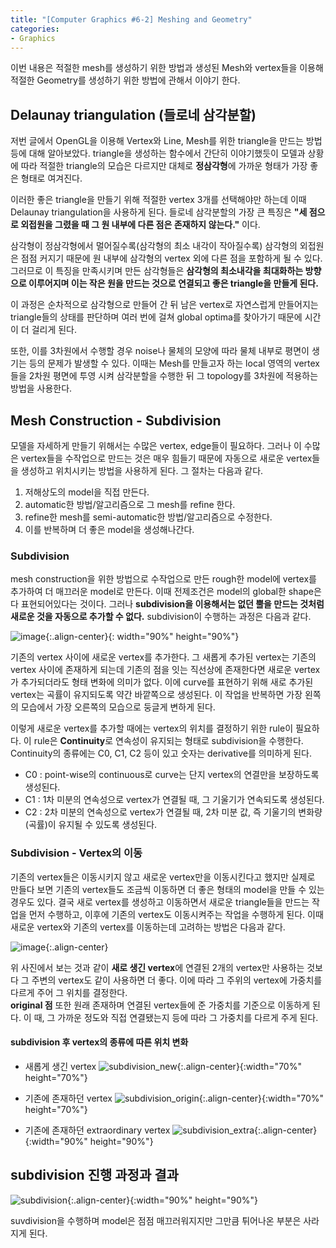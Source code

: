 ```yaml
---
title: "[Computer Graphics #6-2] Meshing and Geometry"
categories:
- Graphics
---
```


이번 내용은 적절한 mesh를 생성하기 위한 방법과 생성된 Mesh와 vertex들을 이용해 적절한 Geometry를 생성하기 위한 방법에 관해서 이야기 한다.


## Delaunay triangulation (들로네 삼각분할)
저번 글에서 OpenGL을 이용해 Vertex와  Line, Mesh를 위한 triangle을 만드는 방법 등에 대해 알아보았다. triangle을 생성하는 함수에서 간단히 이야기했듯이 모델과 상황에 따라 적절한 triangle의 모습은 다르지만 대체로 **정삼각형**에 가까운 형태가 가장 좋은 형태로 여겨진다.

이러한 좋은 triangle을 만들기 위해 적절한 vertex 3개를 선택해야만 하는데 이때 Delaunay triangulation을 사용하게 된다. 들로네 삼각분할의 가장 큰 특징은 **"세 점으로 외접원을 그렸을 때 그 원 내부에 다른 점은 존재하지 않는다."** 이다. 

삼각형이 정삼각형에서 멀어질수록(삼각형의 최소 내각이 작아질수록) 삼각형의 외접원은 점점 커지기 때문에 원 내부에 삼각형의 vertex 외에 다른 점을 포함하게 될 수 있다. 그러므로  이 특징을 만족시키며 만든 삼각형들은 **삼각형의 최소내각을 최대화하는 방향으로 이루어지며 이는 작은 원을 만드는 것으로 연결되고 좋은 triangle을 만들게 된다.**

이 과정은 순차적으로 삼각형으로 만들어 간 뒤 남은 vertex로 자연스럽게 만들어지는 triangle들의 상태를 판단하며 여러 번에 걸쳐 global optima를 찾아가기 때문에 시간이 더 걸리게 된다. 

또한, 이를 3차원에서 수행할 경우 noise나 물체의 모양에 따라 물체 내부로 평면이 생기는 등의 문제가 발생할 수 있다. 이때는 Mesh를 만들고자 하는 local 영역의 vertex들을 2차원 평면에 투영 시켜 삼각분할을 수행한 뒤 그 topology를 3차원에 적용하는 방법을 사용한다.

## Mesh Construction - Subdivision
모델을 자세하게 만들기 위해서는 수많은 vertex, edge들이 필요하다. 그러나 이 수많은 vertex들을 수작업으로 만드는 것은 매우 힘들기 때문에 자동으로 새로운 vertex들을 생성하고 위치시키는 방법을 사용하게 된다. 그 절차는 다음과 같다.
1. 저해상도의 model을 직접 만든다.
2. automatic한 방법/알고리즘으로 그 mesh를 refine 한다.
3. refine한 mesh를 semi-automatic한 방법/알고리즘으로 수정한다.
4. 이를 반복하며 더 좋은 model을 생성해나간다.

### Subdivision
mesh construction을 위한 방법으로 수작업으로 만든 rough한 model에 vertex를 추가하여 더 매끄러운 model로 만든다. 이때 전제조건은 model의 global한 shape은 다 표현되어있다는 것이다. 그러나 **subdivision을 이용해서는 없던 뿔을 만드는 것처럼 새로운 것을 자동으로 추가할 수 없다.** subdivision이 수행하는 과정은 다음과 같다.

![image](https://user-images.githubusercontent.com/79836443/115521177-e047f000-a2c5-11eb-9b76-3994cf63d7ff.png){:.align-center}{: width="90%" height="90%"}

기존의 vertex 사이에 새로운 vertex를 추가한다. 그 새롭게 추가된 vertex는 기존의 vertex 사이에 존재하게 되는데 기존의 점을 잇는 직선상에 존재한다면 새로운 vertex가 추가되더라도 형태 변화에 의미가 없다. 이에 curve를 표현하기 위해 새로 추가된 vertex는 곡률이 유지되도록 약간 바깥쪽으로 생성된다. 이 작업을 반복하면 가장 왼쪽의 모습에서 가장 오른쪽의 모습으로 둥글게 변하게 된다.

이렇게 새로운 vertex를 추가할 때에는 vertex의 위치를 결정하기 위한 rule이 필요하다. 이 rule은 **Continuity**로 연속성이 유지되는 형태로 subdivision을 수행한다. Continuity의 종류에는 C0, C1, C2 등이 있고 숫자는 derivative를 의미하게 된다.
- C0 :  point-wise의 continuous로 curve는 단지 vertex의 연결만을 보장하도록 생성된다.
- C1 : 1차 미분의 연속성으로 vertex가 연결될 때, 그 기울기가 연속되도록 생성된다.
- C2 : 2차 미분의 연속성으로 vertex가 연결될 때, 2차 미분 값, 즉 기울기의 변화량(곡률)이 유지될 수 있도록 생성된다.

### Subdivision - Vertex의 이동
 기존의 vertex들은 이동시키지 않고 새로운 vertex만을 이동시킨다고 했지만 실제로 만들다 보면 기존의 vertex들도 조금씩 이동하면 더 좋은 형태의 model을 만들 수 있는 경우도 있다. 결국 새로 vertex를 생성하고 이동하면서 새로운 triangle들을 만드는 작업을 먼저 수행하고, 이후에 기존의 vertex도 이동시켜주는 작업을 수행하게 된다. 이때 새로운 vertex와 기존의 vertex를 이동하는데 고려하는 방법은 다음과 같다.
 
![image](https://user-images.githubusercontent.com/79836443/115542791-9a962200-a2db-11eb-885c-c056028eef03.png){:.align-center}

위 사진에서 보는 것과 같이 **새로 생긴 vertex**에 연결된 2개의 vertex만 사용하는 것보다 그 주변의 vertex도 같이 사용하면 더 좋다. 이에 따라 그 주위의 vertex에 가중치를 다르게 주어 그 위치를 결정한다.  
**original 점** 또한 원래 존재하며 연결된 vertex들에 준 가중치를 기준으로 이동하게 된다. 이 때, 그 가까운 정도와 직접 연결됐는지 등에 따라 그 가중치를 다르게 주게 된다.

#### subdivision 후 vertex의 종류에 따른 위치 변화

- 새롭게 생긴 vertex
![subdivision_new](https://user-images.githubusercontent.com/79836443/115544613-c61a0c00-a2dd-11eb-9f5d-4082e23f92af.gif){:.align-center}{:width="70%" height="70%"}

- 기존에 존재하던 vertex
![subdivision_origin](https://user-images.githubusercontent.com/79836443/115544618-c74b3900-a2dd-11eb-94bb-321386ae11f2.gif){:.align-center}{:width="70%" height="70%"}

- 기존에 존재하던 extraordinary vertex
![subdivision_extra](https://user-images.githubusercontent.com/79836443/115544620-c7e3cf80-a2dd-11eb-9c50-cc0d2f8869dd.gif){:.align-center}{:width="90%" height="90%"}

## subdivision 진행 과정과 결과

![subdivision](https://user-images.githubusercontent.com/79836443/115544092-2197ca00-a2dd-11eb-8d78-8d9a249d27d7.gif){:.align-center}{:width="90%" height="90%"}

suvdivision을 수행하며 model은 점점 매끄러워지지만 그만큼 튀어나온 부분은 사라지게 된다.
